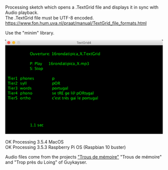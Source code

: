 Processing sketch which opens a .TextGrid file and displays it in sync with Audio playback.  
The .TextGrid file must be UTF-8 encoded.  
https://www.fon.hum.uva.nl/praat/manual/TextGrid_file_formats.html

Use the "minim" library.

![Texte alternatif](TextGrid4.png)

OK Processing 3.5.4 MacOS  
OK Processing 3.5.3 Raspberry Pi OS (Raspbian 10 buster)  

Audio files come from the projects ["Trous de mémoire"](https://guykayser.autoportrait.com/objetconversationnel/trous-de-memoire) "Trous de mémoire" and "Trop près du Loing" of Guykayser.

